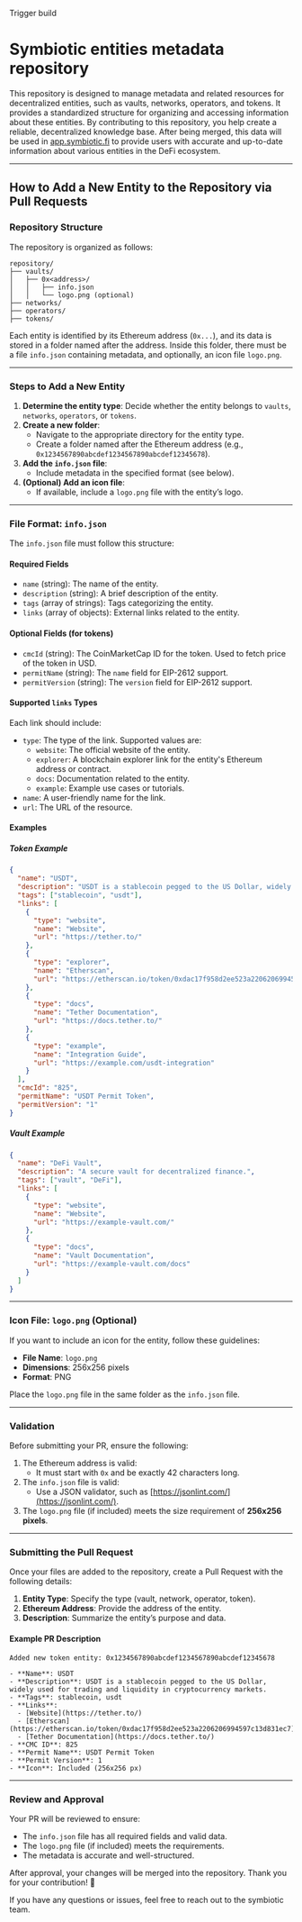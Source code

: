 Trigger build

# **Symbiotic entities metadata repository**

This repository is designed to manage metadata and related resources for decentralized entities, such as vaults, networks, operators, and tokens. 
It provides a standardized structure for organizing and accessing information about these entities. 
By contributing to this repository, you help create a reliable, decentralized knowledge base. After being merged, this 
data will be used in [app.symbiotic.fi]() to provide users with accurate and up-to-date information about various entities in the DeFi ecosystem.

---

## **How to Add a New Entity to the Repository via Pull Requests**

### **Repository Structure**

The repository is organized as follows:

```
repository/
├── vaults/
│   ├── 0x<address>/
│   │   ├── info.json
│   │   └── logo.png (optional)
├── networks/
├── operators/
├── tokens/
```

Each entity is identified by its Ethereum address (`0x...`), and its data is stored in a folder named after the address. Inside this folder, there must be a file `info.json` containing metadata, and optionally, an icon file `logo.png`.

---

### **Steps to Add a New Entity**

1. **Determine the entity type**: Decide whether the entity belongs to `vaults`, `networks`, `operators`, or `tokens`.
2. **Create a new folder**: 
   - Navigate to the appropriate directory for the entity type.
   - Create a folder named after the Ethereum address (e.g., `0x1234567890abcdef1234567890abcdef12345678`).
3. **Add the `info.json` file**:
   - Include metadata in the specified format (see below).
4. **(Optional) Add an icon file**:
   - If available, include a `logo.png` file with the entity’s logo.

---

### **File Format: `info.json`**

The `info.json` file must follow this structure:

#### **Required Fields**
- `name` (string): The name of the entity.
- `description` (string): A brief description of the entity.
- `tags` (array of strings): Tags categorizing the entity.
- `links` (array of objects): External links related to the entity.

#### **Optional Fields (for tokens)**
- `cmcId` (string): The CoinMarketCap ID for the token. Used to fetch price of the token in USD.
- `permitName` (string): The `name` field for EIP-2612 support.
- `permitVersion` (string): The `version` field for EIP-2612 support.

#### **Supported `links` Types**
Each link should include:
- `type`: The type of the link. Supported values are:
  - `website`: The official website of the entity.
  - `explorer`: A blockchain explorer link for the entity's Ethereum address or contract.
  - `docs`: Documentation related to the entity.
  - `example`: Example use cases or tutorials.
- `name`: A user-friendly name for the link.
- `url`: The URL of the resource.

#### **Examples**

##### **Token Example**
```json
{
  "name": "USDT",
  "description": "USDT is a stablecoin pegged to the US Dollar, widely used for trading and liquidity in cryptocurrency markets.",
  "tags": ["stablecoin", "usdt"],
  "links": [
    {
      "type": "website",
      "name": "Website",
      "url": "https://tether.to/"
    },
    {
      "type": "explorer",
      "name": "Etherscan",
      "url": "https://etherscan.io/token/0xdac17f958d2ee523a2206206994597c13d831ec7"
    },
    {
      "type": "docs",
      "name": "Tether Documentation",
      "url": "https://docs.tether.to/"
    },
    {
      "type": "example",
      "name": "Integration Guide",
      "url": "https://example.com/usdt-integration"
    }
  ],
  "cmcId": "825",
  "permitName": "USDT Permit Token",
  "permitVersion": "1"
}
```

##### **Vault Example**
```json
{
  "name": "DeFi Vault",
  "description": "A secure vault for decentralized finance.",
  "tags": ["vault", "DeFi"],
  "links": [
    {
      "type": "website",
      "name": "Website",
      "url": "https://example-vault.com/"
    },
    {
      "type": "docs",
      "name": "Vault Documentation",
      "url": "https://example-vault.com/docs"
    }
  ]
}
```

---

### **Icon File: `logo.png` (Optional)**

If you want to include an icon for the entity, follow these guidelines:
- **File Name**: `logo.png`
- **Dimensions**: 256x256 pixels
- **Format**: PNG

Place the `logo.png` file in the same folder as the `info.json` file.

---

### **Validation**

Before submitting your PR, ensure the following:
1. The Ethereum address is valid:
   - It must start with `0x` and be exactly 42 characters long.
2. The `info.json` file is valid:
   - Use a JSON validator, such as [https://jsonlint.com/](https://jsonlint.com/).
3. The `logo.png` file (if included) meets the size requirement of **256x256 pixels**.

---

### **Submitting the Pull Request**

Once your files are added to the repository, create a Pull Request with the following details:
1. **Entity Type**: Specify the type (vault, network, operator, token).
2. **Ethereum Address**: Provide the address of the entity.
3. **Description**: Summarize the entity’s purpose and data.

#### **Example PR Description**
```
Added new token entity: 0x1234567890abcdef1234567890abcdef12345678

- **Name**: USDT
- **Description**: USDT is a stablecoin pegged to the US Dollar, widely used for trading and liquidity in cryptocurrency markets.
- **Tags**: stablecoin, usdt
- **Links**: 
  - [Website](https://tether.to/)
  - [Etherscan](https://etherscan.io/token/0xdac17f958d2ee523a2206206994597c13d831ec7)
  - [Tether Documentation](https://docs.tether.to/)
- **CMC ID**: 825
- **Permit Name**: USDT Permit Token
- **Permit Version**: 1
- **Icon**: Included (256x256 px)
```

---

### **Review and Approval**

Your PR will be reviewed to ensure:
- The `info.json` file has all required fields and valid data.
- The `logo.png` file (if included) meets the requirements.
- The metadata is accurate and well-structured.

After approval, your changes will be merged into the repository. Thank you for your contribution! 🎉

If you have any questions or issues, feel free to reach out to the symbiotic team.

